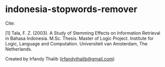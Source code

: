 # indonesia-stopwords-remover
Cite:

[1] Tala, F. Z. (2003). A Study of Stemming Effects on Information Retrieval in Bahasa Indonesia. M.Sc. Thesis. Master of Logic Project. Institute for Logic, Language and Computation. Universiteit van Amsterdam, The Netherlands.


Created by Irfandy Thalib (irfandythalib@gmail.com)

